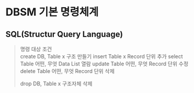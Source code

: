 # DBSM 기본 명령체계

## SQL(Structur Query Language)

> 명령	대상		조건	
> create	DB, Table	x			구조 만들기
> insert	Table		x			Record 단위 추가
> select 	Table		어떤, 무엇	Data List 열람
> update	Table		어떤, 무엇	Record 단위 수정
> delete 	Table		어떤, 무엇	Record 단위 삭제
>
> drop	DB, Table	x			구조자체 삭제